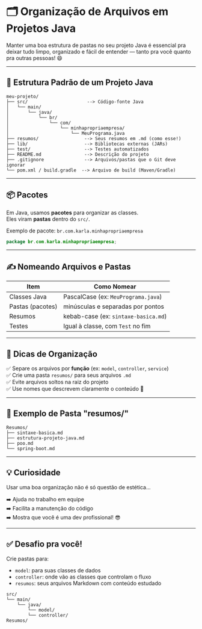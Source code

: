 # 🗂️ Organização de Arquivos em Projetos Java

Manter uma boa estrutura de pastas no seu projeto Java é essencial pra deixar tudo limpo, organizado e fácil de entender — tanto pra você quanto pra outras pessoas! 😄

---

## 📁 Estrutura Padrão de um Projeto Java

```text
meu-projeto/
├── src/                      --> Código-fonte Java
│   └── main/
│       └── java/
│           └── br/
│               └── com/
│                   └── minhapropriaempresa/
│                       └── MeuPrograma.java
├── resumos/                 --> Seus resumos em .md (como esse!)
├── lib/                     --> Bibliotecas externas (JARs)
├── test/                    --> Testes automatizados
├── README.md                --> Descrição do projeto
├── .gitignore               --> Arquivos/pastas que o Git deve ignorar
└── pom.xml / build.gradle  --> Arquivo de build (Maven/Gradle)
```

---

## 📦 Pacotes

Em Java, usamos **pacotes** para organizar as classes.  
Eles viram **pastas** dentro do `src/`.

Exemplo de pacote: `br.com.karla.minhapropriaempresa`

```java
package br.com.karla.minhapropriaempresa;
```

---

## ✍️ Nomeando Arquivos e Pastas

| Item             | Como Nomear                         |
|------------------|--------------------------------------|
| Classes Java     | PascalCase (ex: `MeuPrograma.java`)  |
| Pastas (pacotes) | minúsculas e separadas por pontos   |
| Resumos          | kebab-case (ex: `sintaxe-basica.md`) |
| Testes           | Igual à classe, com `Test` no fim    |

---

## 📝 Dicas de Organização

✅ Separe os arquivos por **função** (ex: `model`, `controller`, `service`)  
✅ Crie uma pasta `resumos/` para seus arquivos `.md`  
✅ Evite arquivos soltos na raiz do projeto  
✅ Use nomes que descrevem claramente o conteúdo 📌 


---

## 📁 Exemplo de Pasta "resumos/"

```text
Resumos/
├── sintaxe-basica.md
├── estrutura-projeto-java.md
├── poo.md
└── spring-boot.md
```

---

## 💡 Curiosidade

Usar uma boa organização não é só questão de estética...

➡️ Ajuda no trabalho em equipe  
➡️ Facilita a manutenção do código  
➡️ Mostra que você é uma dev profissional! 😎

---

## ✅ Desafio pra você!

Crie pastas para:

- `model`: para suas classes de dados  
- `controller`: onde vão as classes que controlam o fluxo  
- `resumos`: seus arquivos Markdown com conteúdo estudado

```text
src/
└── main/
    └── java/
        └── model/
        └── controller/
Resumos/
```
